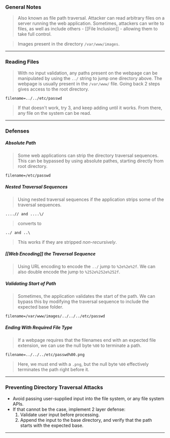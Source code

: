 
### General Notes

> Also known as file path traversal.
> Attacker can read arbitrary files on a server running the web application.
> Sometimes, attackers can write to files, as well as include others - [[File Inclusion]] -  allowing them to take full control.


> Images present in the directory `/var/www/images`.
---

### Reading Files

> With no input validation, any paths present on the webpage can be manipulated by using the `../` string to jump one directory above.
> The webpage is usually present in the `/var/www/` file. Going back 2 steps gives access to the root directory.
```
filename=../../etc/passwd
```
> If that doesn't work, try 3, and keep adding until it works.
> From there, any file on the system can be read.

---

### Defenses

##### Absolute Path

> Some web applications can strip the directory traversal sequences.
> This can be bypassed by using absolute pathes, starting directly from root directory.
```
filename=/etc/passwd
```

##### Nested Traversal Sequences

> Using nested traversal sequences if the application strips some of the traversal sequences.
```
....// and ....\/
```
> converts to 
```
../ and ..\
```
> This works if they are stripped *non-recursively*.

##### [[Web Encoding]] the Traversal Sequence

> Using URL encoding to encode the `../` jump to `%2e%2e%2f`.
> We can also double encode the jump to `%252e%252e%252f`.

##### Validating Start of Path

> Sometimes, the application validates the start of the path.
> We can bypass this by modifying the traversal sequence to include the expected base folder.
```
filename=/var/www/images/../../../etc/passwd
```

##### Ending With Required File Type

> If a webpage requires that the filenames end with an expected file extension, we can use the null byte `%00` to terminate a path.
```
filename=../../../etc/passwd%00.png
```
> Here, we must end with a `.png`, but the null byte `%00` effectively terminates the path right before it.

---

### Preventing Directory Traversal Attacks

* Avoid passing user-supplied input into the file system, or any file system APIs.
* If that cannot be the case, implement 2 layer defense:
	1. Validate user input before processing.
	2. Append the input to the base directory, and verify that the path starts with the expected base.

---
